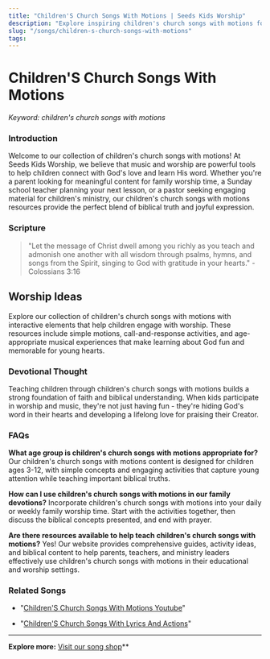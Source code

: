 ```yaml
---
title: "Children'S Church Songs With Motions | Seeds Kids Worship"
description: "Explore inspiring children's church songs with motions for children's worship and faith development. Biblical music resources for families and ministry."
slug: "/songs/children-s-church-songs-with-motions"
tags:
---
```


# Children'S Church Songs With Motions

_Keyword: children's church songs with motions_

### Introduction

Welcome to our collection of children's church songs with motions! At Seeds Kids Worship, we believe that music and worship are powerful tools to help children connect with God's love and learn His word. Whether you're a parent looking for meaningful content for family worship time, a Sunday school teacher planning your next lesson, or a pastor seeking engaging material for children's ministry, our children's church songs with motions resources provide the perfect blend of biblical truth and joyful expression.

### Scripture

> "Let the message of Christ dwell among you richly as you teach and admonish one another with all wisdom through psalms, hymns, and songs from the Spirit, singing to God with gratitude in your hearts." - Colossians 3:16

## Worship Ideas

Explore our collection of children's church songs with motions with interactive elements that help children engage with worship. These resources include simple motions, call-and-response activities, and age-appropriate musical experiences that make learning about God fun and memorable for young hearts.

### Devotional Thought

Teaching children through children's church songs with motions builds a strong foundation of faith and biblical understanding. When kids participate in worship and music, they're not just having fun - they're hiding God's word in their hearts and developing a lifelong love for praising their Creator.

### FAQs

**What age group is children's church songs with motions appropriate for?**
Our children's church songs with motions content is designed for children ages 3-12, with simple concepts and engaging activities that capture young attention while teaching important biblical truths.

**How can I use children's church songs with motions in our family devotions?**
Incorporate children's church songs with motions into your daily or weekly family worship time. Start with the activities together, then discuss the biblical concepts presented, and end with prayer.

**Are there resources available to help teach children's church songs with motions?**
Yes! Our website provides comprehensive guides, activity ideas, and biblical content to help parents, teachers, and ministry leaders effectively use children's church songs with motions in their educational and worship settings.

### Related Songs

- "[Children'S Church Songs With Motions Youtube](/songs/children-s-church-songs-with-motions-youtube/)"

- "[Children'S Church Songs With Lyrics And Actions](/songs/children-s-church-songs-with-lyrics-and-actions/)"

---

**Explore more:** [Visit our song shop](https://seedskidsworship.com/shop)**

<!-- Schema Markup -->
<script type="application/ld+json">
{
  "@context": "https://schema.org",
  "@type": "MusicRecording",
  "name": "Children'S Church Songs With Motions",
  "byArtist": {
    "@type": "MusicGroup",
    "name": "Seeds Kids Worship"
  },
  "isFamilyFriendly": true,
  "url": "https://seedskidsworship.com/songs/children-s-church-songs-with-motions/"
}
</script>